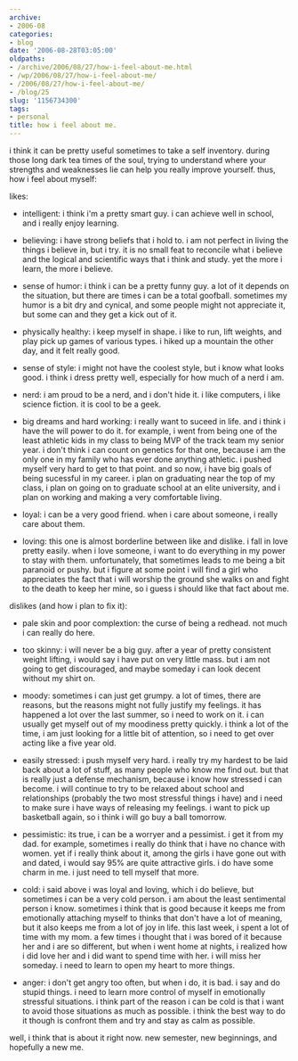 ```yaml
---
archive:
- 2006-08
categories:
- blog
date: '2006-08-28T03:05:00'
oldpaths:
- /archive/2006/08/27/how-i-feel-about-me.html
- /wp/2006/08/27/how-i-feel-about-me/
- /2006/08/27/how-i-feel-about-me/
- /blog/25
slug: '1156734300'
tags:
- personal
title: how i feel about me.
---
```


i think it can be pretty useful sometimes to take a self inventory. during
those long dark tea times of the soul, trying to understand where your
strengths and weaknesses lie can help you really improve yourself. thus,
how i feel about myself:

likes:

- intelligent: i think i'm a pretty smart guy. i can achieve well in
  school, and i really enjoy learning.

- believing: i have strong beliefs that i hold to. i am not perfect in
  living the things i believe in, but i try. it is no small feat to
  reconcile what i believe and the logical and scientific ways that
  i think and study. yet the more i learn, the more i believe.

- sense of humor: i think i can be a pretty funny guy. a lot of it depends
  on the situation, but there are times i can be a total goofball.
  sometimes my humor is a bit dry and cynical, and some people might not
  appreciate it, but some can and they get a kick out of it.

- physically healthy: i keep myself in shape. i like to run, lift weights,
  and play pick up games of various types. i hiked up a mountain the other
  day, and it felt really good.

- sense of style: i might not have the coolest style, but i know what
  looks good. i think i dress pretty well, especially for how much of
  a nerd i am.

- nerd: i am proud to be a nerd, and i don't hide it. i like computers,
  i like science fiction. it is cool to be a geek.

- big dreams and hard working: i really want to suceed in life. and
  i think i have the will power to do it. for example, i went from being
  one of the least athletic kids in my class to being MVP of the track
  team my senior year. i don't think i can count on genetics for that one,
  because i am the only one in my family who has ever done anything
  athletic. i pushed myself very hard to get to that point. and so now,
  i have big goals of being sucessful in my career. i plan on graduating
  near the top of my class, i plan on going on to graduate school at an
  elite university, and i plan on working and making a very comfortable
  living.

- loyal: i can be a very good friend. when i care about someone, i really
  care about them.

- loving: this one is almost borderline between like and dislike. i fall
  in love pretty easily. when i love someone, i want to do everything in
  my power to stay with them. unfortunately, that sometimes leads to me
  being a bit paranoid or pushy. but i figure at some point i will find
  a girl who appreciates the fact that i will worship the ground she walks
  on and fight to the death to keep her mine, so i guess i should like
  that fact about me.

dislikes (and how i plan to fix it):

- pale skin and poor complextion: the curse of being a redhead. not much
  i can really do here.

- too skinny: i will never be a big guy. after a year of pretty consistent
  weight lifting, i would say i have put on very little mass. but i am not
  going to get discouraged, and maybe someday i can look decent without my
  shirt on.

- moody: sometimes i can just get grumpy. a lot of times, there are
  reasons, but the reasons might not fully justify my feelings. it has
  happened a lot over the last summer, so i need to work on it. i can
  usually get myself out of my moodiness pretty quickly. i think a lot of
  the time, i am just looking for a little bit of attention, so i need to
  get over acting like a five year old.

- easily stressed: i push myself very hard. i really try my hardest to be
  laid back about a lot of stuff, as many people who know me find out. but
  that is really just a defense mechanism, because i know how stressed
  i can become. i will continue to try to be relaxed about school and
  relationships (probably the two most stressful things i have) and i need
  to make sure i have ways of releasing my feelings. i want to pick up
  basketball again, so i think i will go buy a ball tomorrow.

- pessimistic: its true, i can be a worryer and a pessimist. i get it from
  my dad. for example, sometimes i really do think that i have no chance
  with women. yet if i really think about it, among the girls i have gone
  out with and dated, i would say 95% are quite attractive girls. i do
  have some charm in me. i just need to tell myself that more.

- cold: i said above i was loyal and loving, which i do believe, but
  sometimes i can be a very cold person. i am about the least sentimental
  person i know. sometimes i think that is good because it keeps me from
  emotionally attaching myself to thinks that don't have a lot of meaning,
  but it also keeps me from a lot of joy in life. this last week, i spent
  a lot of time with my mom. a few times i thought that i was bored of it
  because her and i are so different, but when i went home at nights,
  i realized how i did love her and i did want to spend time with her.
  i will miss her someday. i need to learn to open my heart to more
  things.

- anger: i don't get angry too often, but when i do, it is bad. i say and
  do stupid things. i need to learn more control of myself in emotionally
  stressful situations. i think part of the reason i can be cold is that
  i want to avoid those situations as much as possible. i think the best
  way to do it though is confront them and try and stay as calm as
  possible.

well, i think that is about it right now. new semester, new beginnings,
and hopefully a new me.

